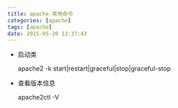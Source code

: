```yaml
---
title: apache-常用命令
categories: [apache]
tags: [apache]
date: 2015-05-20 13:37:43
---
```


-   启动类

    apache2 -k start|restart|graceful|stop|graceful-stop

-   查看版本信息

    apache2ctl -V
